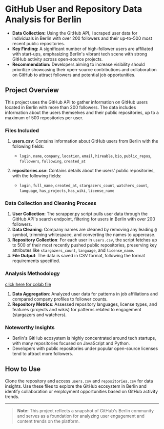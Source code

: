 # GitHub User and Repository Data Analysis for Berlin

- **Data Collection:** Using the GitHub API, I scraped user data for individuals in Berlin with over 200 followers and their up-to-500 most recent public repositories.
- **Key Finding:** A significant number of high-follower users are affiliated with start-ups, emphasizing Berlin's vibrant tech scene with strong GitHub activity across open-source projects.
- **Recommendation:** Developers aiming to increase visibility should prioritize showcasing their open-source contributions and collaboration on GitHub to attract followers and potential job opportunities.

## Project Overview

This project uses the GitHub API to gather information on GitHub users located in Berlin with more than 200 followers. The data includes information about the users themselves and their public repositories, up to a maximum of 500 repositories per user. 

### Files Included
1. **users.csv**: Contains information about GitHub users from Berlin with the following fields:
   - `login`, `name`, `company`, `location`, `email`, `hireable`, `bio`, `public_repos`, `followers`, `following`, `created_at`

2. **repositories.csv**: Contains details about the users' public repositories, with the following fields:
   - `login`, `full_name`, `created_at`, `stargazers_count`, `watchers_count`, `language`, `has_projects`, `has_wiki`, `license_name`

### Data Collection and Cleaning Process

1. **User Collection**: The scrapper.py script pulls user data through the GitHub API's search endpoint, filtering for users in Berlin with over 200 followers.
2. **Data Cleaning**: Company names are cleaned by removing any leading `@` symbol, trimming whitespace, and converting the names to uppercase.
3. **Repository Collection**: For each user in `users.csv`, the script fetches up to 500 of their most recently pushed public repositories, preserving key attributes like `stargazers_count`, `language`, and `license_name`.
4. **File Output**: The data is saved in CSV format, following the format requirements specified.

### Analysis Methodology
<a href="https://drive.google.com/file/d/1iANzUf8ry1s6vpCwOHKfrGpe5xEnHqlB/view?usp=sharing"> click here for colab file</a>
1. **Data Aggregation**: Analyzed user data for patterns in job affiliations and compared company profiles to follower counts.
2. **Repository Metrics**: Assessed repository languages, license types, and features (projects and wikis) for patterns related to engagement (stargazers and watchers).

### Noteworthy Insights
- Berlin's GitHub ecosystem is highly concentrated around tech startups, with many repositories focused on JavaScript and Python.
- Developers with public repositories under popular open-source licenses tend to attract more followers.

## How to Use
Clone the repository and access `users.csv` and `repositories.csv` for data insights. Use these files to explore the GitHub ecosystem in Berlin and identify collaboration or employment opportunities based on GitHub activity trends.

--- 

> **Note:** This project reflects a snapshot of GitHub's Berlin community and serves as a foundation for analyzing user engagement and content trends on the platform.

